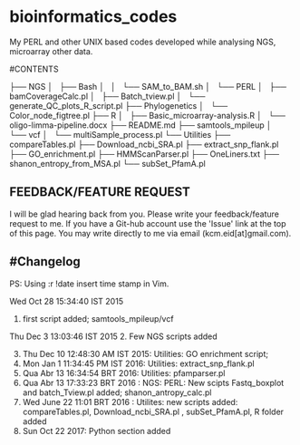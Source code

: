 # bioinformatics_codes
My PERL and other UNIX based codes developed while analysing NGS, microarray other data.

#CONTENTS

├── NGS
│   ├── Bash
│   │   └── SAM_to_BAM.sh
│   └── PERL
│       ├── bamCoverageCalc.pl
│       ├── Batch_tview.pl
│       └── generate_QC_plots_R_script.pl
├── Phylogenetics
│   └── Color_node_figtree.pl
├── R
│   ├── Basic_microarray-analysis.R
│   └── oligo-limma-pipeline.docx
├── README.md
├── samtools_mpileup
│   └── vcf
│       └── multiSample_process.pl
└── Utilities
    ├── compareTables.pl
    ├── Download_ncbi_SRA.pl
    ├── extract_snp_flank.pl
    ├── GO_enrichment.pl
    ├── HMMScanParser.pl
    ├── OneLiners.txt
    ├── shanon_entropy_from_MSA.pl
    └── subSet_PfamA.pl


## FEEDBACK/FEATURE REQUEST
I will be glad hearing back from you. Please write your feedback/feature request to me. 
If you have a Git-hub account use the 'Issue' link at the top of this page. 
You may write directly to me via email (kcm.eid[at]gmail.com).




#Changelog
----------------------------
PS: Using :r !date insert time stamp in Vim.

Wed Oct 28 15:34:40 IST 2015
1. first script added; samtools_mpileup/vcf

Thu Dec  3 13:03:46 IST 2015
2. Few NGS scripts added

3. Thu Dec 10 12:48:30 AM IST 2015: Utilities: GO enrichment script;
4. Mon Jan 1 11:34:45 PM IST 2016: Utilities:  	extract_snp_flank.pl
5. Qua Abr 13 16:34:54 BRT 2016: Utilities: pfamparser.pl
6.  Qua Abr 13 17:33:23 BRT 2016 : NGS: PERL: New scipts Fastq_boxplot and batch_Tview.pl added; shanon_antropy_calc.pl
7. Wed June 22 11:01 BRT 2016 : Utilites: new scripts added: compareTables.pl, Download_ncbi_SRA.pl , subSet_PfamA.pl, R folder added
8. Sun Oct 22 2017: Python section added 
